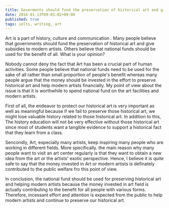 ```yaml
---
title: Goverments should fund the preservation of historical art and give subsidies to modern artists
date: 2016-01-13T09:03:02+09:00
published: true
tags: ielts, writing, art
---
```



Art is a part of history, culture and communication . Many people believe that governments should fund the preservation of historical  art and give subsidies to modern artists. Others believe that national funds should be used for the benefit of all. What is your opinion?



Nobody cannot deny the fact that Art has been a crucial part of human activities. Some people believe that national funds need to be used for the sake of all rather than small proportion of people's benefit whereas many people argue that the money should be invested in the effort to preserve historical art and help modern artists financially. My point of view about the issue is that it is worthwhile to spend national fund on the art facilities and modern artists.

First of all, the endeavor to protect our historical art is very important as well as meaningful because if we fail to preserve those historical art, we might lose valuable history related to those historical art. In addition to this, The history education will not be very effective without those historical art since most of students want a tangible evidence to support a historical fact that they learn from a class.

Sencondly, Art, especially many artists, keep inspiring many people who are working in different fields. More specifically. the main reason why many people want to visit an art center regularly is that they want to obtain a new idea from the art or the artists' exotic perspective. Hence, I believe it is quite safe to say that the money invested in Art or modern artists is definately contributed to the public welfare fro this point of view.

In conclusion, the national fund should be used for preserving historical art and helping modern artists because the money invested in art field is actually contributing to the benefit for all people with various forms. Therefore, incessant effort and attention is expected from the public to help modern artists and continue to preserve our historical art.
